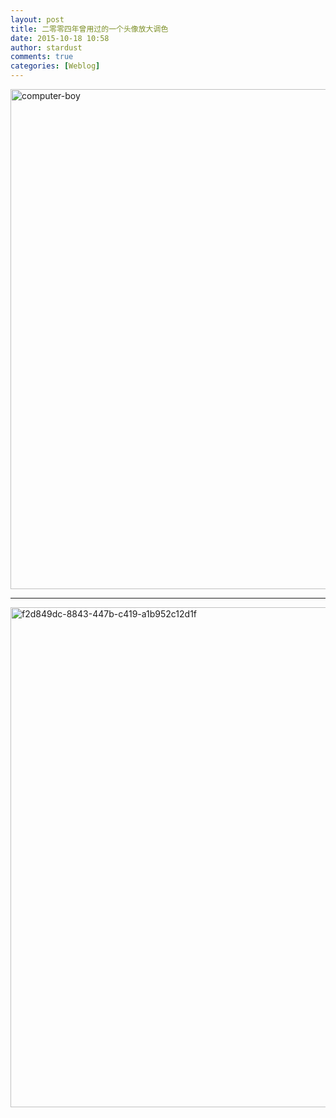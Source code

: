 ```yaml
---
layout: post
title: 二零零四年曾用过的一个头像放大调色
date: 2015-10-18 10:58
author: stardust
comments: true
categories: [Weblog]
---
```

<a href="/wp-content/uploads/2015/10/computer-boy.png" ><img class="alignnone size-full wp-image-51033" src="/wp-content/uploads/2015/10/computer-boy.png" alt="computer-boy" width="800" height="800" /></a>

<hr />

<a href="/wp-content/uploads/2015/10/f2d849dc-8843-447b-c419-a1b952c12d1f.png" ><img src="/wp-content/uploads/2015/10/f2d849dc-8843-447b-c419-a1b952c12d1f.png" alt="f2d849dc-8843-447b-c419-a1b952c12d1f" width="800" height="800" class="alignnone size-full wp-image-51034" /></a>
